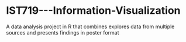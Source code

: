 # IST719---Information-Visualization
A data analysis project in R that combines explores data from multiple sources and presents findings in poster format
